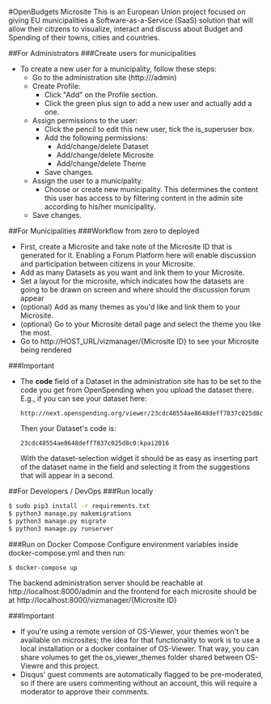 #OpenBudgets Microsite
This is an European Union project focused on giving EU municipalities a 
Software-as-a-Service (SaaS) solution that will allow their citizens to 
visualize, interact and discuss about Budget and Spending of their towns, cities
and countries. 

##For Administrators
###Create users for municipalities
- To create a new user for a municipality, follow these steps:
  - Go to the administration site (http://<your-url>/admin)
  - Create Profile:
    - Click "Add" on the Profile section.
    - Click the green plus sign to add a new user and actually add a one.
  - Assign permissions to the user:
    - Click the pencil to edit this new user, tick the is_superuser box. 
    - Add the following permissions:
      - Add/change/delete Dataset
      - Add/change/delete Microsite
      - Add/change/delete Theme
    - Save changes.
  - Assign the user to a municipality:  
    - Choose or create new municipality. This determines the content this user 
      has access to by filtering content in the admin site according to his/her 
      municipality.
  - Save changes.

##For Municipalities
###Workflow from zero to deployed
- First, create a Microsite and take note of the Microsite ID that is generated 
  for it. Enabling a Forum Platform here will enable discussion and 
  participation between citizens in your Microsite.
- Add as many Datasets as you want and link them to your Microsite.
- Set a layout for the microsite, which indicates how the datasets 
  are going to be drawn on screen and where should the discussion forum appear
- (optional) Add as many themes as you'd like and link them to your Microsite.
- (optional) Go to your Microsite detail page and select the theme you like the 
  most.
- Go to http://HOST_URL/vizmanager/{Microsite ID} to see your Microsite being 
  rendered

###Important
- The **code** field of a Dataset in the administration site has to be set to
  the code you get from OpenSpending when you upload the dataset there.
  <br>
  E.g., if you can see your dataset here: 
  ```
  http://next.openspending.org/viewer/23cdc48554ae8648deff7837c025d8c0:kpai2016
  ```
  Then your Dataset's code is:
  ```
  23cdc48554ae8648deff7837c025d8c0:kpai2016
  ```
  With the dataset-selection widget it should be as easy as inserting part of 
  the dataset name in the field and selecting it from the suggestions that will 
  appear in a second.

##For Developers / DevOps
###Run locally
```bash
$ sudo pip3 install -r requirements.txt
$ python3 manage.py makemigrations
$ python3 manage.py migrate
$ python3 manage.py runserver
```

###Run on Docker Compose
Configure environment variables inside docker-compose.yml and then run:
```bash
$ docker-compose up
```
The backend administration server should be reachable at 
http://localhost:8000/admin and the frontend for each microsite should be at
 http://localhost:8000/vizmanager/{Microsite ID}

###Important
- If you're using a remote version of OS-Viewer, your themes won't be available 
  on microsites; the idea for that functionality to work is to use a local 
  installation or a docker container of OS-Viewer. That way, you can share 
  volumes to get the os_viewer_themes folder shared between OS-Viewre and this 
  project.
- Disqus' guest comments are automatically flagged to be pre-moderated, so if 
  there are users commenting without an account, this will require a moderator 
  to approve their comments.
